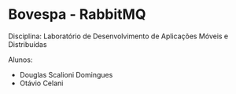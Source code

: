 # **Bovespa - RabbitMQ**

Disciplina: Laboratório de Desenvolvimento de Aplicações Móveis e Distribuídas 

Alunos:

- Douglas Scalioni Domingues
- Otávio Celani

